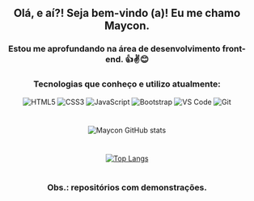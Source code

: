 <div align="center">

## Olá, e aí?! Seja bem-vindo (a)! Eu me chamo Maycon.

<!--### Estou estudando e me aprofundando na área de programação. 👍✌😊-->
  
### Estou me aprofundando na área de desenvolvimento front-end. 👍✌😊

### Tecnologias que conheço e utilizo atualmente:

<div>
  <img src="https://img.shields.io/badge/HTML5-E34F26?style=for-the-badge&logo=html5&logoColor=white" alt="HTML5">
  <img src="https://img.shields.io/badge/CSS3-1572B6?style=for-the-badge&logo=css3&logoColor=white" alt="CSS3">
  <img src="https://img.shields.io/badge/JavaScript-F7DF1E?style=for-the-badge&logo=javascript&logoColor=black" alt="JavaScript">
  <img src="https://img.shields.io/badge/Bootstrap-563D7C?style=for-the-badge&logo=bootstrap&logoColor=white" alt="Bootstrap">
  <img src="https://img.shields.io/badge/Visual_Studio_Code-0078D4?style=for-the-badge&logo=visual%20studio%20code&logoColor=white" alt="VS Code">
  <img src="https://img.shields.io/badge/GIT-E44C30?style=for-the-badge&logo=git&logoColor=white" alt="Git">
</div>

#

  ![Maycon GitHub stats](https://github-readme-stats.vercel.app/api?username=mayconfra&show_icons=true&theme=gruvbox)

#
  
  [![Top Langs](https://github-readme-stats.vercel.app/api/top-langs/?username=mayconfra&layout=compact)](https://github.com/anuraghazra/github-readme-stats)

#

### Obs.: repositórios com demonstrações.
</div>
